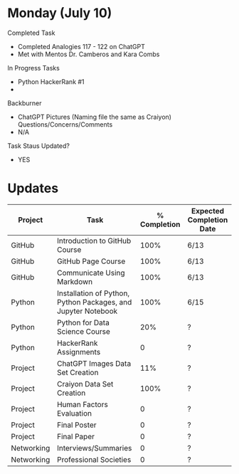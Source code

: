 
# Monday (July 10)
Completed Task 
  - Completed Analogies 117 - 122 on ChatGPT
  - Met with Mentos Dr. Camberos and Kara Combs
  
In Progress Tasks 
  - Python HackerRank #1
  - 

Backburner
  - ChatGPT Pictures (Naming file the same as Craiyon)
Questions/Concerns/Comments
  - N/A

Task Staus Updated? 
  - YES


# Updates

|Project | Task | % Completion | Expected Completion Date |
--- | --- | --- | --- |
| GitHub | Introduction to GitHub Course | 100% | 6/13 |||
| GitHub | GitHub Page Course | 100% | 6/13 |||
| GitHub | Communicate Using Markdown | 100% | 6/13 |||
| Python | Installation of Python, Python Packages, and Jupyter Notebook | 100% | 6/15 |||
| Python | Python for Data Science Course | 20% | ? |||
| Python | HackerRank Assignments | 0 | ? |||
| Project | ChatGPT Images Data Set Creation | 11% | ? |||
| Project | Craiyon Data Set Creation | 100% | ? |||
| Project | Human Factors Evaluation | 0 | ? |||
| Project | Final Poster | 0 | ? |||
| Project | Final Paper | 0 | ? |||
| Networking | Interviews/Summaries | 0 | ? |||
| Networking | Professional Societies | 0 | ? |||
